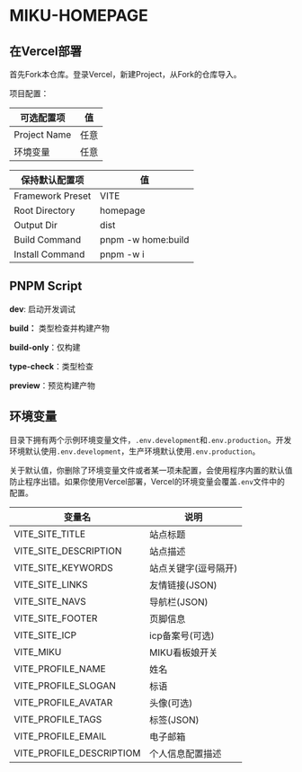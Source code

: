 # MIKU-HOMEPAGE

## 在Vercel部署

首先Fork本仓库。登录Vercel，新建Project，从Fork的仓库导入。

项目配置：

| 可选配置项   | 值   |
| ------------ | ---- |
| Project Name | 任意 |
| 环境变量     | 任意 |

| 保持默认配置项   | 值                 |
| ---------------- | ------------------ |
| Framework Preset | VITE               |
| Root Directory   | homepage           |
| Output Dir       | dist               |
| Build Command    | pnpm -w home:build |
| Install Command  | pnpm -w i          |

## PNPM Script

**dev**: 启动开发调试

**build：** 类型检查并构建产物

**build-only**：仅构建

**type-check**：类型检查

**preview**：预览构建产物

## 环境变量

目录下拥有两个示例环境变量文件，`.env.development`和`.env.production`。开发环境默认使用`.env.development`，生产环境默认使用`.env.production`。

关于默认值，你删除了环境变量文件或者某一项未配置，会使用程序内置的默认值防止程序出错。如果你使用Vercel部署，Vercel的环境变量会覆盖`.env`文件中的配置。

| 变量名                   | 说明                 |
| ------------------------ | -------------------- |
| VITE_SITE_TITLE          | 站点标题             |
| VITE_SITE_DESCRIPTION    | 站点描述             |
| VITE_SITE_KEYWORDS       | 站点关键字(逗号隔开) |
| VITE_SITE_LINKS          | 友情链接(JSON)       |
| VITE_SITE_NAVS           | 导航栏(JSON)         |
| VITE_SITE_FOOTER         | 页脚信息             |
| VITE_SITE_ICP            | icp备案号(可选)      |
| VITE_MIKU                | MIKU看板娘开关       |
| VITE_PROFILE_NAME        | 姓名                 |
| VITE_PROFILE_SLOGAN      | 标语                 |
| VITE_PROFILE_AVATAR      | 头像(可选)           |
| VITE_PROFILE_TAGS        | 标签(JSON)           |
| VITE_PROFILE_EMAIL       | 电子邮箱             |
| VITE_PROFILE_DESCRIPTIOM | 个人信息配置描述     |

